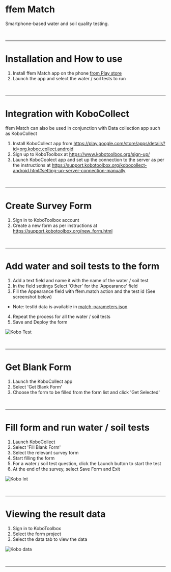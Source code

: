 # ffem Match
Smartphone-based water and soil quality testing.

&nbsp;
____________
# Installation and How to use

1. Install ffem Match app on the phone <a href="https://play.google.com/store/apps/details?id=io.ffem.match" target="_blank">from Play store</a>
2. Launch the app and select the water / soil tests to run

&nbsp;
____________
# Integration with KoboCollect
ffem Match can also be used in conjunction with Data collection app such as KoboCollect

1. Install KoboCollect app from https://play.google.com/store/apps/details?id=org.koboc.collect.android
2. Sign up to KoboToolbox at https://www.kobotoolbox.org/sign-up/
3. Launch KoboCoolect app and set up the connection to the server as per the instructions at https://support.kobotoolbox.org/kobocollect-android.html#setting-up-server-connection-manually

&nbsp;
____________
# Create Survey Form

1. Sign in to KoboToolbox account
2. Create a new form as per instructions at https://support.kobotoolbox.org/new_form.html

&nbsp;
____________
# Add water and soil tests to the form

1. Add a text field and name it with the name of the water / soil test
2. In the field settings Select 'Other' for the 'Appearance' field
3. Fill the Appearance field with ffem.match action and the test id (See screenshot below)
- Note: testId data is available in <a href="https://github.com/foundation-for-environmental-monitoring/ffem-match/blob/master/colorCard/match-parameters.json" target="_blank">match-parameters.json</a>
4. Repeat the process for all the water / soil tests
5. Save and Deploy the form

![Kobo Test](https://github.com/foundation-for-environmental-monitoring/ffem-match/assets/4124856/d4281d78-948d-483d-b38b-a55090b6861b)


&nbsp;
____________

# Get Blank Form

1. Launch the KoboCollect app
2. Select 'Get Blank Form'
3. Choose the form to be filled from the form list and click 'Get Selected'

&nbsp;
____________
# Fill form and run water / soil tests

1. Launch KoboCollect
2. Select 'Fill Blank Form'
3. Select the relevant survey form 
4. Start filling the form
5. For a water / soil test question, click the Launch button to start the test
6. At the end of the survey, select Save Form and Exit


![Kobo Int](https://github.com/foundation-for-environmental-monitoring/ffem-match/assets/4124856/45877c27-d4d4-41b9-978b-39c796a08bca)


&nbsp;
____________
# Viewing the result data

1. Sign in to KoboToolbox
2. Select the form project
3. Select the data tab to view the data

![Kobo data](https://github.com/foundation-for-environmental-monitoring/ffem-match/assets/4124856/d7a1768b-fe34-4a32-bdd9-87dcc5f5b5e9)


&nbsp;
____________
